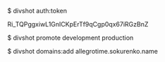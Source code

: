 $ divshot auth:token
  
  Ri_TQPggxiwL1GnICKpErTf9qCgp0qx67iRGzBnZ

$ divshot promote development production

$ divshot domains:add allegrotime.sokurenko.name
